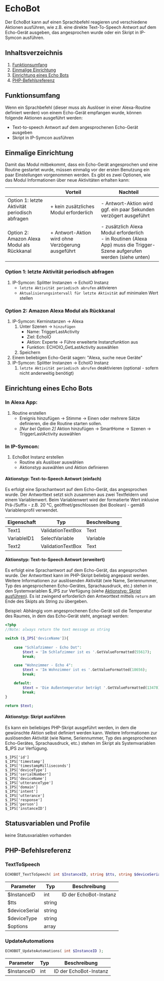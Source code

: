 # EchoBot
Der EchoBot kann auf einen Sprachbefehl reagieren und verschiedene Aktionen ausführen, wie z.B. eine direkte Text-To-Speech Antwort auf dem Echo-Gerät ausgeben, das angesprochen wurde oder ein Skript in IP-Symcon ausführen.

## Inhaltsverzeichnis
1. [Funktionsumfang](#funktionsumfang)
2. [Einmalige Einrichtung](#einmalige-einrichtung)
3. [Einrichtung eines Echo Bots](#einrichtung-eines-echo-bots)
4. [PHP-Befehlsreferenz](#php-befehlsreferenz)

## Funktionsumfang
Wenn ein Sprachbefehl (dieser muss als Auslöser in einer Alexa-Routine definiert werden) von einem Echo-Gerät empfangen wurde, können folgende Aktionen ausgeführt werden:
* Text-to-speech Antwort auf dem angesprochenen Echo-Gerät ausgeben
* Skript in IP-Symcon ausführen

## Einmalige Einrichtung

Damit das Modul mitbekommt, dass ein Echo-Gerät angesprochen und eine Routine gestartet wurde, müssen einmalig vor der ersten Benutzung ein paar Einstellungen vorgenommen werden. Es gibt es zwei Optionen, wie das Modul Informationen über neue Aktivitäten erhalten kann:

|     | Vorteil| Nachteil |
|-----| -----  | -----    |
|Option 1: letzte Aktivität periodisch abfragen | + kein zusätzliches Modul erforderlich | - Antwort-Aktion wird ggf. ein paar Sekunden verzögert ausgeführt|
|Option 2: Amazon Alexa Modul als Rückkanal     | + Antwort-Aktion wird ohne Verzögerung ausgeführt | - zusätzlich Alexa Modul erforderlich <br> - in Routinen (Alexa App) muss die Trigger-Szene aufgerufen werden (siehe unten)|

### Option 1: letzte Aktivität periodisch abfragen

1. IP-Symcon: Splitter Instanzen -> EchoIO Instanz 
    - `letzte Aktivität periodisch abrufen` aktivieren
    - `Aktualisierungsintervall für letzte Aktivität` auf minimalen Wert stellen

### Option 2: Amazon Alexa Modul als Rückkanal

1. IP-Symcon: Kerninstanzen -> Alexa
    1. Unter Szenen -> `hinzufügen`
        - Name: TriggerLastActivity
        - Ziel: EchoIO
        - Aktion: Experte -> Führe erweiterte Instanzfunktion aus
        - Funktion: ECHOIO_GetLastActivity auswählen
    2. Speichern 
2. Einem beliebigen Echo-Gerät sagen: "Alexa, suche neue Geräte"
3. IP-Symcon: Splitter Instanzen -> EchoIO Instanz 
    1. `letzte Aktivität periodisch abrufen`  deaktivieren (optional - sofern nicht anderweitig benötigt)

## Einrichtung eines Echo Bots

### In Alexa App: 
1. Routine erstellen
    - Ereignis hinzufügen -> Stimme -> Einen oder mehrere Sätze definieren, die die Routine starten sollen. 
    - *[Nur bei Option 2]* Aktion hinzufügen -> SmartHome -> Szenen -> TriggerLastActivity auswählen

### In IP-Symcon: 
1. EchoBot Instanz erstellen
    - Routine als Auslöser auswählen
    - Aktionstyp auswählen und Aktion definieren


#### Aktionstyp: Text-to-Speech Antwort (einfach)

Es erfolgt eine Sprachantwort auf dem Echo-Gerät, das angesprochen wurde. Der Antworttext setzt sich zusammen aus zwei Textfeldern und einem Variablenwert. Beim Variablenwert wird der formatierte Wert inklusive Prä-/Suffix - z.B. 20 °C, geöffnet/geschlossen (bei Boolean) - gemäß Variablenprofil verwendet.

|Eigenschaft| Typ| Beschreibung |
|-----| -----| ----- |
|Text1 | ValidationTextBox | Text|
|VariableID1 | SelectVariable | Variable|
|Text2 | ValidationTextBox | Text|



#### Aktionstyp: Text-to-Speech Antwort (erweitert)

Es erfolgt eine Sprachantwort auf dem Echo-Gerät, das angesprochen wurde. Der Antworttext kann im PHP-Skript beliebig angepasst werden. Weitere Informationen zur auslösenden Aktivität (wie Name, Seriennummer, Typ des angesprochenen Echo-Gerätes, Sprachausdruck, etc.) stehen in den Systemvariablen $_IPS zur Verfügung (siehe [Aktionstyp: Skript ausführen](#aktionstyp-skript-ausführen)).
Es ist zwingend erforderlich den Antworttext mittels `return` am Ende des Skipts als String zu übergeben.


Beispiel:
Abhängig vom angesprochenen Echo-Gerät soll die Temperatur des Raumes, in dem das Echo-Gerät steht, angesagt werden:
```php
<?php
//Note: always return the text message as string 

switch ($_IPS['deviceName']){
    
    case "Schlafzimmer - Echo Dot":
        $text = 'Im Schlafzimmer ist es '.GetValueFormatted(55617);
        break;

    case "Wohnzimmer - Echo 4":
        $text = 'Im Wohnzimmer ist es '.GetValueFormatted(18656);
        break;

    default:
        $text = 'Die Außentemperatur beträgt '.GetValueFormatted(13478);
        break;       
}

return $text;
```


#### Aktionstyp: Skript ausführen

Es kann ein beliebiges PHP-Skript ausgeführt werden, in dem die gewünschte Aktion selbst definiert werden kann. Weitere Informationen zur auslösenden Aktivität (wie Name, Seriennummer, Typ des angesprochenen Echo-Gerätes, Sprachausdruck, etc.) stehen im Skript als Systemvariablen $_IPS zur Verfügung.

    $_IPS['id']
    $_IPS['timestamp']
    $_IPS['timestampMilliseconds']
    $_IPS['deviceType']
    $_IPS['serialNumber']
    $_IPS['deviceName']
    $_IPS['utteranceType']
    $_IPS['domain']
    $_IPS['intent']
    $_IPS['utterance']
    $_IPS['response']
    $_IPS['person']
    $_IPS['instanceID']



## Statusvariablen und Profile

keine Statusvariablen vorhanden

## PHP-Befehlsreferenz

### TextToSpeech
```php
ECHOBOT_TextToSpeech( int $InstanceID, string $tts, string $deviceSerial, string $deviceType, array $options );
```
|Parameter| Typ| Beschreibung |
|-----| -----| ----- |
|$InstanceID |int |ID der EchoBot-Instanz |
|$tts |string | |
|$deviceSerial |string | |
|$deviceType |string | |
|$options |array | |

### UpdateAutomations
```php
ECHOBOT_UpdateAutomations( int $InstanceID );
```
|Parameter| Typ| Beschreibung |
|-----| -----| ----- |
|$InstanceID |int |ID der EchoBot-Instanz |
